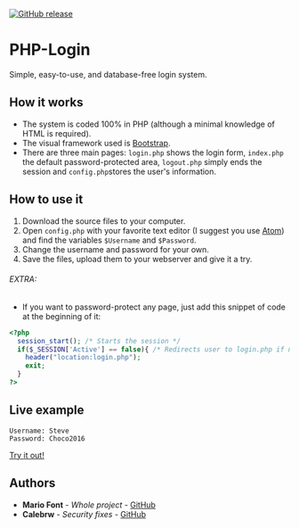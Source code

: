 [![GitHub release](https://img.shields.io/badge/version-v1.1.1-blue.svg)](https://github.com/mariofont/PHP-Login)
# PHP-Login

Simple, easy-to-use, and database-free login system.

## How it works

* The system is coded 100% in PHP (although a minimal knowledge of HTML is required).
* The visual framework used is [Bootstrap](http://getbootstrap.com).
* There are three main pages: `login.php` shows the login form, `index.php` the default password-protected area, `logout.php` simply ends the session and `config.php`stores the user's information.

## How to use it

1. Download the source files to your computer.
2. Open `config.php` with your favorite text editor (I suggest you use [Atom](https://atom.io)) and find the variables `$Username` and `$Password`.
3. Change the username and password for your own.
4. Save the files, upload them to your webserver and give it a try.

###### EXTRA:

* If you want to password-protect any page, just add this snippet of code at the beginning of it:

```php
<?php
  session_start(); /* Starts the session */
  if($_SESSION['Active'] == false){ /* Redirects user to login.php if not logged in */
    header("location:login.php");
    exit;
  }
?>
```

## Live example

```
Username: Steve
Password: Choco2016
```

[Try it out!](http://lab.mariofont.com/php-login/index.php)

## Authors

* **Mario Font** - *Whole project* - [GitHub](https://github.com/mariofont)
* **Calebrw** - *Security fixes* - [GitHub](https://github.com/Calebrw)
